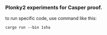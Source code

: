 ### Plonky2 experiments for Casper proof.

to run specific code, use command like this:

```
cargo run --bin 1sha
```

